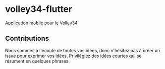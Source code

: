 # volley34-flutter

Application mobile pour le Volley34 

## Contributions

Nous sommes à l'écoute de toutes vos idées, donc n'hésitez pas à créer un issue pour exprimer vos idées. 
Privilégiez des idées courtes qui se résument en quelques phrases.
